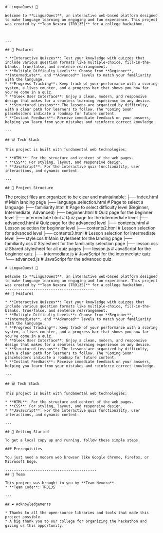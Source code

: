 ```
# LinguaQuest 🚀

Welcome to **LinguaQuest**, an interactive web-based platform designed to make language learning an engaging and fun experience. This project was created by **Team Nexora (TR0135)** for a college hackathon.



---

## 🌟 Features

* **Interactive Quizzes**: Test your knowledge with quizzes that include various question formats like multiple-choice, fill-in-the-blanks, true/false, and sentence rearrangement.
* **Multiple Difficulty Levels**: Choose from **Beginner**, **Intermediate**, and **Advanced** levels to match your familiarity with the language.
* **Progress Tracking**: Keep track of your performance with a scoring system, a lives counter, and a progress bar that shows you how far you've come in a quiz.
* **Sleek User Interface**: Enjoy a clean, modern, and responsive design that makes for a seamless learning experience on any device.
* **Structured Lessons**: The lessons are organized by difficulty, with a clear path for learners to follow. The "Coming Soon" placeholders indicate a roadmap for future content.
* **Instant Feedback**: Receive immediate feedback on your answers, helping you learn from your mistakes and reinforce correct knowledge.

---

## 💻 Tech Stack

This project is built with fundamental web technologies:

* **HTML**: For the structure and content of the web pages.
* **CSS**: For styling, layout, and responsive design.
* **JavaScript**: For the interactive quiz functionality, user interactions, and dynamic content.

---

## 📂 Project Structure
```
The project files are organized to be clear and maintainable:
├── index.html              # Main landing page
├── language_selection.html # Page to select a language
├── familiarity.html        # Page to select difficulty level (Beginner, Intermediate, Advanced)
├── beginner.html           # Quiz page for the beginner level
├── intermediate.html       # Quiz page for the intermediate level
├── advanced.html           # Quiz page for the advanced level
├── contents.html           # Lesson selection for beginner level
├── contents2.html          # Lesson selection for advanced level
├── contents3.html          # Lesson selection for intermediate level
├── style.css               # Main stylesheet for the landing page
├── familiarity.css         # Stylesheet for the familiarity selection page
├── lesson.css              # Shared stylesheet for all quiz pages
├── lesson.js               # JavaScript for the beginner quiz
├── intermediate.js         # JavaScript for the intermediate quiz
└── advanced.js             # JavaScript for the advanced quiz


```
# LinguaQuest 🚀

Welcome to **LinguaQuest**, an interactive web-based platform designed to make language learning an engaging and fun experience. This project was created by **Team Nexora (TR0135)** for a college hackathon.
-----------------------------------------
## 🌟 Features

* **Interactive Quizzes**: Test your knowledge with quizzes that include various question formats like multiple-choice, fill-in-the-blanks, true/false, and sentence rearrangement.
* **Multiple Difficulty Levels**: Choose from **Beginner**, **Intermediate**, and **Advanced** levels to match your familiarity with the language.
* **Progress Tracking**: Keep track of your performance with a scoring system, a lives counter, and a progress bar that shows you how far you've come in a quiz.
* **Sleek User Interface**: Enjoy a clean, modern, and responsive design that makes for a seamless learning experience on any device.
* **Structured Lessons**: The lessons are organized by difficulty, with a clear path for learners to follow. The "Coming Soon" placeholders indicate a roadmap for future content.
* **Instant Feedback**: Receive immediate feedback on your answers, helping you learn from your mistakes and reinforce correct knowledge.

---

## 💻 Tech Stack

This project is built with fundamental web technologies:

* **HTML**: For the structure and content of the web pages.
* **CSS**: For styling, layout, and responsive design.
* **JavaScript**: For the interactive quiz functionality, user interactions, and dynamic content.

---

## 🚀 Getting Started

To get a local copy up and running, follow these simple steps.

### Prerequisites

You just need a modern web browser like Google Chrome, Firefox, or Microsoft Edge.

------------------------------------------
## 👥 Team

This project was brought to you by **Team Nexora**.
* **Team Code**: TR0135

---

## ❤️ Acknowledgements

* Thanks to all the open-source libraries and tools that made this project possible.
* A big thank you to our college for organizing the hackathon and giving us this opportunity.

```
